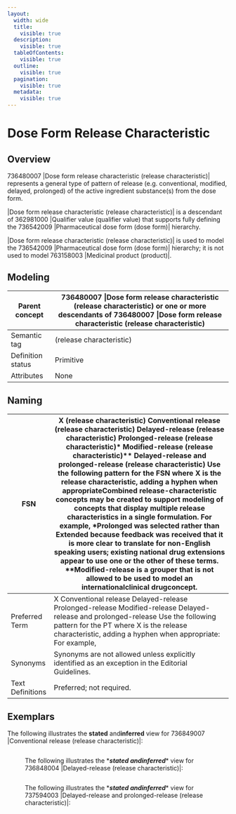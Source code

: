 ```yaml
---
layout:
  width: wide
  title:
    visible: true
  description:
    visible: true
  tableOfContents:
    visible: true
  outline:
    visible: true
  pagination:
    visible: true
  metadata:
    visible: true
---
```


# Dose Form Release Characteristic

## Overview

736480007 |Dose form release characteristic (release characteristic)| represents a general type of pattern of release (e.g. conventional, modified, delayed, prolonged) of the active ingredient substance(s) from the dose form.

|Dose form release characteristic (release characteristic)| is a descendant of 362981000 |Qualifier value (qualifier value) that supports fully defining the 736542009 |Pharmaceutical dose form (dose form)| hierarchy.

|Dose form release characteristic (release characteristic)| is used to model the 736542009 |Pharmaceutical dose form (dose form)| hierarchy; it is not used to model 763158003 |Medicinal product (product)|.

## Modeling

| Parent concept    | 736480007 \|Dose form release characteristic (release characteristic) or one or more descendants of 736480007 \|Dose form release characteristic (release characteristic) |
| ----------------- | ------------------------------------------------------------------------------------------------------------------------------------------------------------------------- |
| Semantic tag      | (release characteristic)                                                                                                                                                  |
| Definition status | Primitive                                                                                                                                                                 |
| Attributes        | None                                                                                                                                                                      |

## Naming

| FSN              | X (release characteristic) Conventional release (release characteristic) Delayed-release (release characteristic) Prolonged-release (release characteristic)\* Modified-release (release characteristic)\*\* Delayed-release and prolonged-release (release characteristic) Use the following pattern for the FSN where X is the release characteristic, adding a hyphen when appropriateCombined release-characteristic concepts may be created to support modeling of concepts that display multiple release characteristics in a single formulation. For example, \*Prolonged was selected rather than Extended because feedback was received that it is more clear to translate for non-English speaking users; existing national drug extensions appear to use one or the other of these terms. \*\*Modified-release is a grouper that is not allowed to be used to model an internationalclinical drugconcept. |
| ---------------- | -------------------------------------------------------------------------------------------------------------------------------------------------------------------------------------------------------------------------------------------------------------------------------------------------------------------------------------------------------------------------------------------------------------------------------------------------------------------------------------------------------------------------------------------------------------------------------------------------------------------------------------------------------------------------------------------------------------------------------------------------------------------------------------------------------------------------------------------------------------------------------------------------------------------- |
| Preferred Term   | X Conventional release Delayed-release Prolonged-release Modified-release Delayed-release and prolonged-release Use the following pattern for the PT where X is the release characteristic, adding a hyphen when appropriate: For example,                                                                                                                                                                                                                                                                                                                                                                                                                                                                                                                                                                                                                                                                           |
| Synonyms         | Synonyms are not allowed unless explicitly identified as an exception in the Editorial Guidelines.                                                                                                                                                                                                                                                                                                                                                                                                                                                                                                                                                                                                                                                                                                                                                                                                                   |
| Text Definitions | Preferred; not required.                                                                                                                                                                                                                                                                                                                                                                                                                                                                                                                                                                                                                                                                                                                                                                                                                                                                                             |

## Exemplars

The following illustrates the **stated** and**inferred** view for 736849007 |Conventional release (release characteristic)|:

<figure><img src="../../../../../../../authoring/pharmaceutical-and-biologic-product/images/174691187.png" alt=""><figcaption><p>The following illustrates the *<em><strong>stated andinferred</strong></em>* view for 736848004 |Delayed-release (release characteristic)|:</p></figcaption></figure>

<figure><img src="../../../../../../../authoring/pharmaceutical-and-biologic-product/images/174691186.png" alt=""><figcaption><p>The following illustrates the *<em><strong>stated andinferred</strong></em>* view for 737594003 |Delayed-release and prolonged-release (release characteristic)|:</p></figcaption></figure>

<figure><img src="../../../../../../../authoring/pharmaceutical-and-biologic-product/images/174691185.png" alt=""><figcaption></figcaption></figure>

